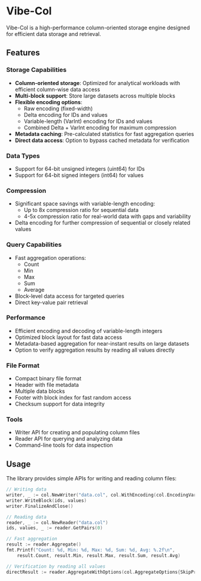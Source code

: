 # Vibe-Col

Vibe-Col is a high-performance column-oriented storage engine designed for efficient data storage and retrieval.

## Features

### Storage Capabilities

- **Column-oriented storage**: Optimized for analytical workloads with efficient column-wise data access
- **Multi-block support**: Store large datasets across multiple blocks
- **Flexible encoding options**:
  - Raw encoding (fixed-width)
  - Delta encoding for IDs and values
  - Variable-length (VarInt) encoding for IDs and values
  - Combined Delta + VarInt encoding for maximum compression
- **Metadata caching**: Pre-calculated statistics for fast aggregation queries
- **Direct data access**: Option to bypass cached metadata for verification

### Data Types

- Support for 64-bit unsigned integers (uint64) for IDs
- Support for 64-bit signed integers (int64) for values

### Compression

- Significant space savings with variable-length encoding:
  - Up to 8x compression ratio for sequential data
  - 4-5x compression ratio for real-world data with gaps and variability
- Delta encoding for further compression of sequential or closely related values

### Query Capabilities

- Fast aggregation operations:
  - Count
  - Min
  - Max
  - Sum
  - Average
- Block-level data access for targeted queries
- Direct key-value pair retrieval

### Performance

- Efficient encoding and decoding of variable-length integers
- Optimized block layout for fast data access
- Metadata-based aggregation for near-instant results on large datasets
- Option to verify aggregation results by reading all values directly

### File Format

- Compact binary file format
- Header with file metadata
- Multiple data blocks
- Footer with block index for fast random access
- Checksum support for data integrity

### Tools

- Writer API for creating and populating column files
- Reader API for querying and analyzing data
- Command-line tools for data inspection

## Usage

The library provides simple APIs for writing and reading column files:

```go
// Writing data
writer, _ := col.NewWriter("data.col", col.WithEncoding(col.EncodingVarIntBoth))
writer.WriteBlock(ids, values)
writer.FinalizeAndClose()

// Reading data
reader, _ := col.NewReader("data.col")
ids, values, _ := reader.GetPairs(0)

// Fast aggregation
result := reader.Aggregate()
fmt.Printf("Count: %d, Min: %d, Max: %d, Sum: %d, Avg: %.2f\n",
    result.Count, result.Min, result.Max, result.Sum, result.Avg)

// Verification by reading all values
directResult := reader.AggregateWithOptions(col.AggregateOptions{SkipPreCalculated: true})
``` 